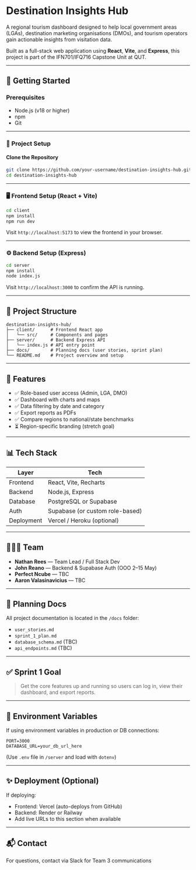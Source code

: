 # Destination Insights Hub

A regional tourism dashboard designed to help local government areas (LGAs), destination marketing organisations (DMOs), and tourism operators gain actionable insights from visitation data.

Built as a full-stack web application using **React**, **Vite**, and **Express**, this project is part of the IFN701/IFQ716 Capstone Unit at QUT.

---

## 🚀 Getting Started

### Prerequisites
- Node.js (v18 or higher)
- npm
- Git

---

### 🔧 Project Setup

#### Clone the Repository
```bash
git clone https://github.com/your-username/destination-insights-hub.git
cd destination-insights-hub
````

---

### 🖥️ Frontend Setup (React + Vite)

```bash
cd client
npm install
npm run dev
```

Visit `http://localhost:5173` to view the frontend in your browser.

---

### ⚙️ Backend Setup (Express)

```bash
cd server
npm install
node index.js
```

Visit `http://localhost:3000` to confirm the API is running.

---

## 📁 Project Structure

```
destination-insights-hub/
├── client/      # Frontend React app
│   └── src/     # Components and pages
├── server/      # Backend Express API
│   └── index.js # API entry point
├── docs/        # Planning docs (user stories, sprint plan)
└── README.md    # Project overview and setup
```

---

## 📌 Features

* ✅ Role-based user access (Admin, LGA, DMO)
* ✅ Dashboard with charts and maps
* ✅ Data filtering by date and category
* ✅ Export reports as PDFs
* ✅ Compare regions to national/state benchmarks
* ⏳ Region-specific branding (stretch goal)

---

## 📊 Tech Stack

| Layer      | Tech                            |
| ---------- | ------------------------------- |
| Frontend   | React, Vite, Recharts           |
| Backend    | Node.js, Express                |
| Database   | PostgreSQL or Supabase          |
| Auth       | Supabase (or custom role-based) |
| Deployment | Vercel / Heroku (optional)      |

---

## 🧑‍🤝‍🧑 Team

* **Nathan Rees** — Team Lead / Full Stack Dev
* **John Reano** — Backend & Supabase Auth (OOO 2–15 May)
* **Perfect Ncube** — TBC
* **Aaron Valasinavicius** — TBC

---

## 📝 Planning Docs

All project documentation is located in the `/docs` folder:

* `user_stories.md`
* `sprint_1_plan.md`
* `database_schema.md` (TBC)
* `api_endpoints.md` (TBC)

---

## ✅ Sprint 1 Goal

> Get the core features up and running so users can log in, view their dashboard, and export reports.

---

## 🔐 Environment Variables

If using environment variables in production or DB connections:

```env
PORT=3000
DATABASE_URL=your_db_url_here
```

(Use `.env` file in `/server` and load with `dotenv`)

---

## ✨ Deployment (Optional)

If deploying:

* Frontend: Vercel (auto-deploys from GitHub)
* Backend: Render or Railway
* Add live URLs to this section when available

---

## 📬 Contact

For questions, contact via Slack for Team 3 communications

